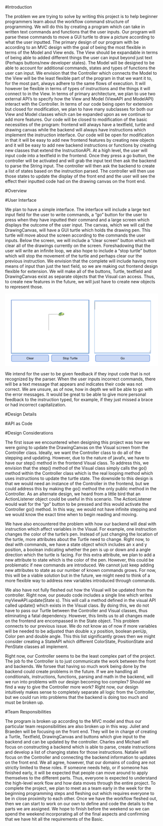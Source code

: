 #Introduction

The problem we are trying to solve by writing this project is to help beginner programmers learn about the workflow command structure of programming. We will do this by creating a program which can take in written text commands and functions that the user inputs. Our program will parse these commands to move a GUI turtle to draw a picture according to what the user inputted. The primary design of our program with be according to an MVC design with the goal of being the most flexible in terms of the Model and View ends. The View should be expandable in terms of being able to added different things the user can input beyond just text (Perhaps buttons/new developer states). The Model will be designed to be able to account for additional commands, states and types of functions the user can input. We envision that the Controller which connects the Model to the View will be the least flexible part of the program in that we want it to, for the most part, always adhere to the same flows of execution. It will however be flexible in terms of types of instructions and the things it will connect to in the View. In terms of primary architecture, we plan to use two external API’s to specify how the View and Model (ViewAPI and ModelAPI) interact with the Controller. In terms of our code being open for extension but closed for modification, we plan to have many subclasses for both our View and Model classes which can be expanded upon as we continue to add more features. Our code will be closed to modification of the basic necessities of the program: frontend will always have a textfield, turtle and drawing canvas while the backend will always have instructions which implement the instruction interface. Our code will be open for modification in that it will be easy to add new frontend features by creating new objects and it will be easy to add new backend instructions or functions by creating new classes that extend the InstructionAPI. At a high level, the user will input code into a textfield in the frontend. Once they press a go button, the controller will be activated and will grab the input text then ask the backend to parse the String input. The controller will then ask the backend to create a list of states based on the instruction parsed. The controller will then use those states to update the display of the front end and the user will see the effect their inputted code had on the drawing canvas on the front end. 

#Overview 

#User Interface

We plan to have a simple interface. The interface will include a large text input field for the user to write commands, a “go” button for the user to press when they have inputted their command and a large screen which displays the outcome of the user input. The canvas, which we will call the DrawingCanvas, will have a GUI turtle which holds the drawing pen. This turtle will move about the screen according to the commands the user inputs. Below the screen, we will include a “clear screen” button which will clear all of the drawings currently on the screen. Foreshadowing that the user will write an infinite loop, we also hope to include a “stop turtle” button which will stop the movement of the turtle and perhaps clear our the previous instruction. We envision that the complete will include having more means of input than just the text field, so we are making out frontend design flexible for extension. We will make all of the buttons, Turtle, textfield and DrawingCanvas exist as separate objects that the Visual can access. Thus, to create new features in the future, we will just have to create new objects to represent those. 

![Interface](Interface.png)

We intend for the user to be given feedback if they input code that is not recognized by the parser. When the user inputs incorrect commands, there will be a text message that appears and indicates their code was not correct. We are unsure, as of now, how in depth we will be able to go with the error messages. It would be great to be able to give more personal feedback to the instruction typed, for example, if they just missed a brace or had incorrect capitalization. 

#Design Details

#API as Code

#Design Considerations

The first issue we encountered when designing this project was how we were going to update the DrawingCanvas on the Visual screen from the Controller class. Ideally, we want the Controller class to do all of the stepping and updating. However, due to the nature of javafx, we have to have our step() method in the frontend Visual class. To address this, we envision that the step() method of the Visual class simply calls the go() method within the Controller class which is the real looping method which uses instructions to update the turtle state. The downside to this design is that we would need an instance of the Controller in the frontend, but we could address this by making the go() method the only public method in the Controller. As an alternate design, we heard from a little bird that an ActionListener object could be useful in this scenario. The ActionListener would wait for the “go” button to be pressed and this would activate the Controller go() method. In this way, we would not have infinite stepping and we would know the exact time when to begin reading and moving. 

We have also encountered the problem with how our backend will deal with instruction which affect variables in the Visual. For example, one instruction changes the color of the turtle’s pen. Instead of just changing the location of the turtle, more attributes about the Turtle need to change. Right now, to deal with commands, we have a state object which includes an x and y position, a boolean indicating whether the pen is up or down and a angle direction which the turtle is facing. For this extra attribute, we plan to add a new attribute to state which is the color of the pen. However, this could be problematic if new commands are introduced. We cannot just keep adding new attributes to state as our number of known commands grows. For now, this will be a viable solution but in the future, we might need to think of a more flexible way to address new variables introduced through commands. 

We also have not fully fleshed out how the Visual will be updated from the controller. Right now, our pseudo code includes a single line which writes myViewAPI.update(State s). This will call a method defined  in the visual API called update() which exists in the Visual class. By doing this, we do not have to pass our Turtle between the Controller and Visual classes, thus eliminating a fatal dependency. However, this limits us to all changes made on the frontend are encompassed in the State object. This problem connects to our previous issue. We do not know as of now if more variables will be needed to be adjusted than double x,y position, boolean penUp, Color pen and double angle. This this list significantly grows then we might consider creating a StateAPI which different ColorState, PositionState and PenState classes all implement. 

Right now, our Controller seems to be the least complex part of the project. The job fo the Controller is to just communicate the work between the front and backends. We forsee that having so much work being done by the backend could create problems in the future. If we are handling all conditionals, instructions, functions, parsing and math in the backend, will we run into problems with our design becoming too complex? Should we find a way to give the Controller more work? Right now, our design intuitively makes sense to completely separate all logic from the Controller, but we could run into problems that the backend is doing too much and must be broken up. 

#Team Responsibilities

The program is broken up according to the MVC model and thus our particular team responsibilities are also broken up in this way. Juliet and Braeden will be focusing on the front end. They will be in charge of creating a Turtle, Textfield, DrawingCanvas and buttons which give input to the backend and can be updated by the controller. Charles and Michael will focus on constructing a backend which is able to parse, create instructions and develop a list of changing states for those instructions. Natalie will focus on the Controller and connecting the backend information to updates on the front end. We all agree, however, that our domains of coding are not strictly limited to these roles. If someone needs help, or if someone has finished early, it will be expected that people can move around to apply themselves to the different parts. Thus, everyone is expected to understand the high-level work flow and how data moves through the entire project. To complete the project, we plan to meet as a team early in the week for the beginning programming steps and fleshing out which requires everyone to be in close proximity to each other. Once we have the workflow fleshed out, then we can start to work on our own to define and code the details to the parts we are assigned. We hope to finish before the weekend so we can spend the weekend incorporating all of the final aspects and confirming that we have hit all the requirements of the Basic. 






